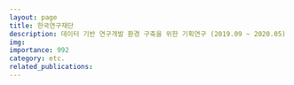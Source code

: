 ```yaml
---
layout: page
title: 한국연구재단
description: 데이터 기반 연구개발 환경 구축을 위한 기획연구 (2019.09 ~ 2020.05)
img: 
importance: 992
category: etc.
related_publications:
---
```


